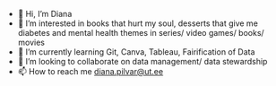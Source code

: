- 👋 Hi, I’m Diana
- 👀 I’m interested in books that hurt my soul, desserts that give me diabetes and mental health themes in series/ video games/ books/ movies
- 🌱 I’m currently learning Git, Canva, Tableau, Fairification of Data
- 💞️ I’m looking to collaborate on data management/ data stewardship
- 📫 How to reach me diana.pilvar@ut.ee

<!---
diana-pilvar/diana-pilvar is a ✨ special ✨ repository because its `README.md` (this file) appears on your GitHub profile.
You can click the Preview link to take a look at your changes.
--->
